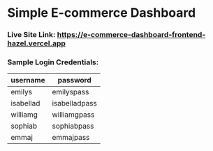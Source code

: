 # Simple E-commerce Dashboard

### Live Site Link: https://e-commerce-dashboard-frontend-hazel.vercel.app

### Sample Login Credentials:

| username  | password      |
| --------- | ------------- |
| emilys    | emilyspass    |
| isabellad | isabelladpass |
| williamg  | williamgpass  |
| sophiab   | sophiabpass   |
| emmaj     | emmajpass     |
